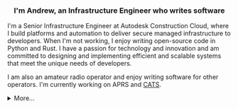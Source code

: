 ### <div align="center">I'm Andrew, an Infrastructure Engineer who writes software</div>  
  
<p>I'm a Senior Infrastructure Engineer at Autodesk Construction Cloud, where I build platforms and automation to deliver secure managed infrastructure to developers. When I'm not working, I enjoy writing open-source code in Python and Rust. I have a passion for technology and innovation and am committed to designing and implementing efficient and scalable systems that meet the unique needs of developers.</p>

<p>I am also an amateur radio operator and enjoy writing software for other operators. I'm currently working on APRS and <a href="https://cats.radio" target=_blank>CATS</a>.</p>

<details>
  <summary>More...</summary>
  <br />
    <ul>
        <li>🔭 I’m currently working on <a href="https://github.com/andrewthetechie/err-aprs-backend" target=_blank>err-aprs-backend</a>, <a href="https://github.com/andrewthetechie/err-discord-bridge" target=_blank>err-discord-bridge</a>a>, and <a href="https://github.com/andrewthetechie/pydantic-aioredis" target=_blank>pydantic-aioredis</a> and some Github Actions: <a href="https://github.com/marketplace/actions/yaml-repo-manager" target=_blank>Yaml Repo Manager</a>,  <a href="https://github.com/marketplace/actions/clone-github-releases" target=_blank>Clone Github Releases</a>, and <a href="https://github.com/marketplace/actions/cookiecutter-in-github-actions" target=_blank>Cookiecutter in Github Actions</a></li>
        <li>🌱 I’m currently learning more about <a href="https://wasi.dev/" target=_blank>WASI</a> and <a href="https://esphome.io/" target=_blank>ESPHome</a>.</li>
        <li>❓ Ask me about anything related to scaling and automating your cloud infrastructure.  </li>
    </ul>

<br/>  

## Connect with me  

<div align="center">
<a href="https://github.com/andrewthetechie" target="_blank">
<img src=https://img.shields.io/badge/github-%2324292e.svg?&style=for-the-badge&logo=github&logoColor=white alt=github style="margin-bottom: 5px;" />
</a>
<a href="https://twitter.com/andrewthetechie" target="_blank">
<img src=https://img.shields.io/badge/twitter-%2300acee.svg?&style=for-the-badge&logo=twitter&logoColor=white alt=twitter style="margin-bottom: 5px;" />
</a>
<a href="https://dev.to/andrewthetechie" target="_blank">
<img src=https://img.shields.io/badge/dev.to-%2308090A.svg?&style=for-the-badge&logo=dev.to&logoColor=white alt=devto style="margin-bottom: 5px;" />
</a>
<a href="https://stackoverflow.com/users/andrewthetechie" target="_blank">
<img src=https://img.shields.io/badge/stackoverflow-%23F28032.svg?&style=for-the-badge&logo=stackoverflow&logoColor=white alt=stackoverflow style="margin-bottom: 5px;" />
</a>  
</div>  
  
<br/>  

## Github Stats  

<table>
  <tr>
    <td valign="top" width="33%">
      <div align="center">
        <img src="https://github-readme-stats.vercel.app/api?username=andrewthetechie&show_icons=true&count_private=true&hide_border=true" align="center" />
      </div>
    </td>
    <td valign="top" width="33%">
      <div align="center">
        <img src="https://github-readme-stats.vercel.app/api/top-langs/?username=andrewthetechie&hide_border=true&layout=compact" align="center" />
      </div>
    </td>
    <td valign="top" width="33%">
      <div align="center">
        <img src="https://streak-stats.demolab.com?user=andrewthetechie&theme=buefy-dark&hide_border=true&date_format=%5BY.%5Dn.j" align="center" />
      </div>
    </td>
  </tr>
</table>
<img src="./profile-3d-contrib/profile-customize.svg" align="center" />

</details>
